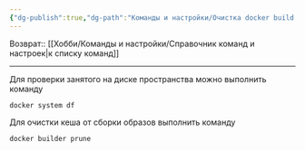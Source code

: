 ```yaml
---
{"dg-publish":true,"dg-path":"Команды и настройки/Очистка docker build муссора.md","permalink":"/komandy-i-nastrojki/ochistka-docker-build-mussora/","updated":"2024-09-05T20:59:39+03:00"}
---
```


Возврат:: [[Хобби/Команды и настройки/Справочник команд и настроек\|к списку команд]]

---

Для проверки занятого на диске пространства можно выполнить команду

```shell
docker system df
```

Для очистки кеша от сборки образов выполнить команду
```shell
docker builder prune
```